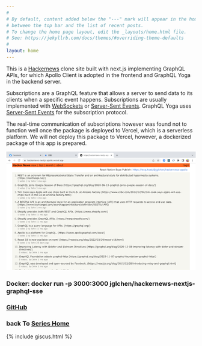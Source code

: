 ```yaml
---
#
# By default, content added below the "---" mark will appear in the home page
# between the top bar and the list of recent posts.
# To change the home page layout, edit the _layouts/home.html file.
# See: https://jekyllrb.com/docs/themes/#overriding-theme-defaults
#
layout: home
---
```


This is a [Hackernews](https://news.ycombinator.com/) clone site built with next.js implementing GraphQL APIs, for which Apollo Client is adopted in the frontend and GraphQL Yoga in the backend server.
           
Subscriptions are a GraphQL feature that allows a server to send data to its clients when a specific event happens. Subscriptions are usually implemented with [WebSockets](https://en.wikipedia.org/wiki/WebSocket) or [Server-Sent Events](https://developer.mozilla.org/en-US/docs/Web/API/Server-sent_events/Using_server-sent_events). GraphQL Yoga uses [Server-Sent Events](https://developer.mozilla.org/en-US/docs/Web/API/Server-sent_events/Using_server-sent_events) for the subscription protocol.

The real-time communication of subscriptions however was found not to function well once the package is deployed to Vercel, which is a serverless platform. We will not deploy this package to Vercel, however, a dockerized package of this app is prepared.

[![hackernews-nextjs-apollo-screenshot](/images/hackernews-nextjs-apollo-screenshot.png)](https://hackernews-nextjs-apollo.vercel.app)

### Docker: docker run -p 3000:3000 jglchen/hackernews-nextjs-graphql-sse
### [GitHub](https://github.com/jglchen/hackernews-nextjs-graphql-sse)
### back To [Series Home](https://jglchen.github.io/)

{% include giscus.html %}

